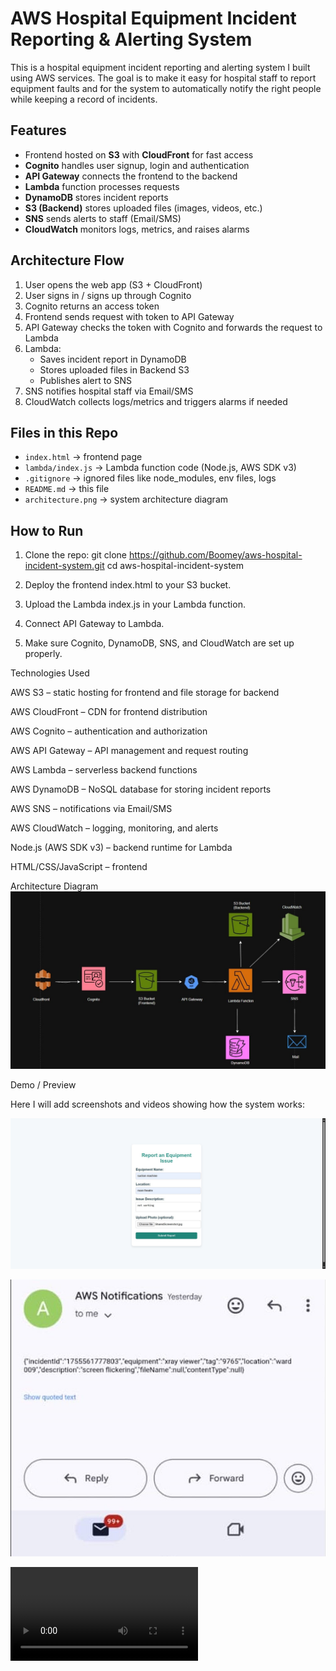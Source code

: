 # AWS Hospital Equipment Incident Reporting & Alerting System

This is a hospital equipment incident reporting and alerting system I built using AWS services. The goal is to make it easy for hospital staff to report equipment faults and for the system to automatically notify the right people while keeping a record of incidents.


## Features
- Frontend hosted on **S3** with **CloudFront** for fast access
- **Cognito** handles user signup, login and authentication
- **API Gateway** connects the frontend to the backend
- **Lambda** function processes requests
- **DynamoDB** stores incident reports
- **S3 (Backend)** stores uploaded files (images, videos, etc.)
- **SNS** sends alerts to staff (Email/SMS)
- **CloudWatch** monitors logs, metrics, and raises alarms


## Architecture Flow
1. User opens the web app (S3 + CloudFront)
2. User signs in / signs up through Cognito
3. Cognito returns an access token
4. Frontend sends request with token to API Gateway
5. API Gateway checks the token with Cognito and forwards the request to Lambda
6. Lambda:
   - Saves incident report in DynamoDB
   - Stores uploaded files in Backend S3
   - Publishes alert to SNS
7. SNS notifies hospital staff via Email/SMS
8. CloudWatch collects logs/metrics and triggers alarms if needed


## Files in this Repo
- `index.html` → frontend page
- `lambda/index.js` → Lambda function code (Node.js, AWS SDK v3)
- `.gitignore` → ignored files like node_modules, env files, logs
- `README.md` → this file
- `architecture.png` → system architecture diagram


## How to Run
1. Clone the repo:
   git clone https://github.com/Boomey/aws-hospital-incident-system.git
   cd aws-hospital-incident-system

2. Deploy the frontend index.html to your S3 bucket.

3. Upload the Lambda index.js in your Lambda function.

4. Connect API Gateway to Lambda.

5. Make sure Cognito, DynamoDB, SNS, and CloudWatch are set up properly.

Technologies Used

AWS S3 – static hosting for frontend and file storage for backend

AWS CloudFront – CDN for frontend distribution

AWS Cognito – authentication and authorization

AWS API Gateway – API management and request routing

AWS Lambda – serverless backend functions

AWS DynamoDB – NoSQL database for storing incident reports

AWS SNS – notifications via Email/SMS

AWS CloudWatch – logging, monitoring, and alerts

Node.js (AWS SDK v3) – backend runtime for Lambda

HTML/CSS/JavaScript – frontend

Architecture Diagram
![Screenshot Architectural Diagram](images/Archtectural%20Diagram.jpg)

Demo / Preview

Here I will add screenshots and videos showing how the system works:

![Screenshot Frontend](images/static%20web.jpg)

![Screenshot SNSNotification](images/emailreceived.jpg)

![Demo video](images/H.E.I.R.mp4)
